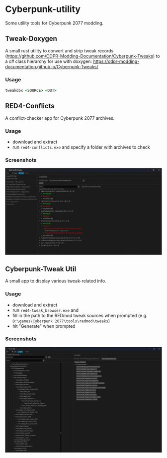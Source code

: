 # Cyberpunk-utility

Some utility tools for Cyberpunk 2077 modding.

## Tweak-Doxygen

A small rust utility to convert and strip tweak records (<https://github.com/CDPR-Modding-Documentation/Cyberpunk-Tweaks>) to a c# class hierarchy for use with doxygen: <https://cdpr-modding-documentation.github.io/Cyberpunk-Tweaks/>

### Usage
```cmd
tweakdox <SOURCE> <OUT>
```

## RED4-Conflicts

A conflict-checker app for Cyberpunk 2077 archives.

### Usage
- download and extract
- run `red4-conflicts.exe` and specify a folder with archives to check

### Screenshots
![screenshot](./assets/red4_conflicts_02.png)

## Cyberpunk-Tweak Util
A small app to display various tweak-related info.

### Usage
- download and extract
- run `red4-tweak_browser.exe` and 
- fill in the path to the REDmod tweak sources when prompted (e.g. `D:\games\Cyberpunk 2077\tools\redmod\tweaks`) 
- hit "Generate" when prompted

### Screenshots
![screenshot](./assets/Screenshot%202023-11-10%20173502.png)
